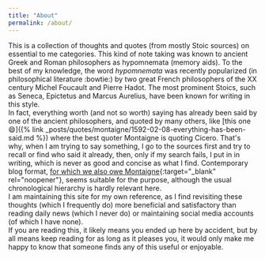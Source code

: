```yaml
---
title: "About"
permalink: /about/
---
```


This is a collection of thoughts and quotes (from mostly Stoic sources) on essential to me categories. This kind of note taking was known to ancient Greek and Roman philosophers as hypomnemata (memory aids). To the best of my knowledge, the word *hypomnemata* was recently popularized (in philosophical literature :bowtie:) by two great French philosophers of the XX century Michel Foucault and Pierre Hadot. The most prominent Stoics, such as Seneca, Epictetus and Marcus Aurelius, have been known for writing in this style.<br>
In fact, everything worth (and not so worth) saying has already been said by one of the ancient philosophers, and quoted by many others, like [this one :smile:]({% link _posts/quotes/montaigne/1592-02-08-everything-has-been-said.md %}) where the best quoter Montaigne is quoting Cicero. That's why, when I am trying to say something, I go to the sources first and try to recall or find who said it already, then, only if my search fails, I put in in writing, which is never as good and concise as what I find. 
Contemporary blog format, [for which we also owe Montaigne](https://www.theparisreview.org/blog/2010/11/12/what-bloggers-owe-montaigne/){:target="_blank" rel="noopener"}, seems suitable for the purpose, although the usual chronological hierarchy is hardly relevant here.<br>
I am maintaining this site for my own reference, as I find revisiting these thoughts (which I frequently do) more beneficial and satisfactory than reading daily news (which I never do) or maintaining social media accounts (of which I have none).<br>
If you are reading this, it likely means you ended up here by accident, but by all means keep reading for as long as it pleases you, it would only make me happy to know that someone finds any of this useful or enjoyable.